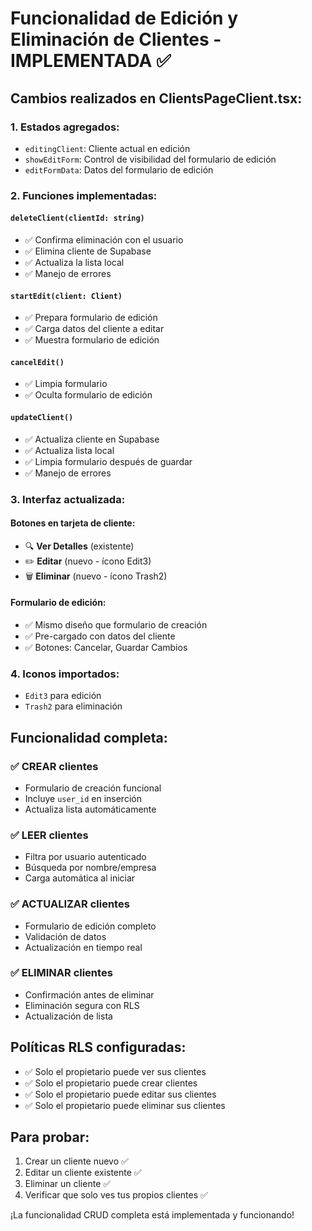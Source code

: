 # Funcionalidad de Edición y Eliminación de Clientes - IMPLEMENTADA ✅

## Cambios realizados en ClientsPageClient.tsx:

### 1. **Estados agregados:**
- `editingClient`: Cliente actual en edición
- `showEditForm`: Control de visibilidad del formulario de edición  
- `editFormData`: Datos del formulario de edición

### 2. **Funciones implementadas:**

#### `deleteClient(clientId: string)`
- ✅ Confirma eliminación con el usuario
- ✅ Elimina cliente de Supabase
- ✅ Actualiza la lista local
- ✅ Manejo de errores

#### `startEdit(client: Client)`
- ✅ Prepara formulario de edición
- ✅ Carga datos del cliente a editar
- ✅ Muestra formulario de edición

#### `cancelEdit()`
- ✅ Limpia formulario
- ✅ Oculta formulario de edición

#### `updateClient()`
- ✅ Actualiza cliente en Supabase
- ✅ Actualiza lista local
- ✅ Limpia formulario después de guardar
- ✅ Manejo de errores

### 3. **Interfaz actualizada:**

#### Botones en tarjeta de cliente:
- 🔍 **Ver Detalles** (existente)
- ✏️ **Editar** (nuevo - ícono Edit3)
- 🗑️ **Eliminar** (nuevo - ícono Trash2)

#### Formulario de edición:
- ✅ Mismo diseño que formulario de creación
- ✅ Pre-cargado con datos del cliente
- ✅ Botones: Cancelar, Guardar Cambios

### 4. **Iconos importados:**
- `Edit3` para edición
- `Trash2` para eliminación

## Funcionalidad completa:

### ✅ CREAR clientes
- Formulario de creación funcional
- Incluye `user_id` en inserción
- Actualiza lista automáticamente

### ✅ LEER clientes  
- Filtra por usuario autenticado
- Búsqueda por nombre/empresa
- Carga automática al iniciar

### ✅ ACTUALIZAR clientes
- Formulario de edición completo
- Validación de datos
- Actualización en tiempo real

### ✅ ELIMINAR clientes
- Confirmación antes de eliminar
- Eliminación segura con RLS
- Actualización de lista

## Políticas RLS configuradas:
- ✅ Solo el propietario puede ver sus clientes
- ✅ Solo el propietario puede crear clientes  
- ✅ Solo el propietario puede editar sus clientes
- ✅ Solo el propietario puede eliminar sus clientes

## Para probar:
1. Crear un cliente nuevo ✅
2. Editar un cliente existente ✅ 
3. Eliminar un cliente ✅
4. Verificar que solo ves tus propios clientes ✅

¡La funcionalidad CRUD completa está implementada y funcionando!
